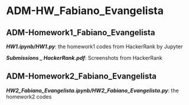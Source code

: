 # ADM-HW_Fabiano_Evangelista

## ADM-Homework1_Fabiano_Evangelista

***HW1.ipynb/HW1.py***: the homework1 codes from HackerRank by Jupyter

***Submissions _ HackerRank.pdf***: Screenshots from HackerRank

## ADM-Homework2_Fabiano_Evangelista
***HW2_Fabiano_Evangelista.ipynb/HW2_Fabiano_Evangelista.py***: the homework2 codes
